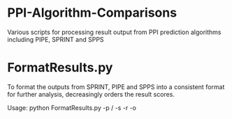 # PPI-Algorithm-Comparisons
Various scripts for processing result output from PPI prediction algorithms including PIPE, SPRINT and SPPS

# FormatResults.py
To format the outputs from SPRINT, PIPE and SPPS into a consistent format for further analysis, decreasingly orders the result scores. 

Usage:
python FormatResults.py -p /<directory of PIPE output files/> -s <directory of SPPS output files> -r <file containing SPRINT predictions> -o <output directory to store formatted result files>
